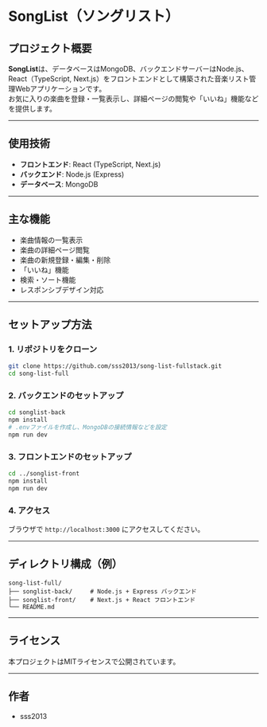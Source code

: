 # SongList（ソングリスト）

## プロジェクト概要

**SongList**は、データベースはMongoDB、バックエンドサーバーはNode.js、React（TypeScript, Next.js）をフロントエンドとして構築された音楽リスト管理Webアプリケーションです。  
お気に入りの楽曲を登録・一覧表示し、詳細ページの閲覧や「いいね」機能などを提供します。

---

## 使用技術

- **フロントエンド**: React (TypeScript, Next.js)
- **バックエンド**: Node.js (Express)
- **データベース**: MongoDB

---

## 主な機能

- 楽曲情報の一覧表示
- 楽曲の詳細ページ閲覧
- 楽曲の新規登録・編集・削除
- 「いいね」機能
- 検索・ソート機能  
- レスポンシブデザイン対応

---

## セットアップ方法

### 1. リポジトリをクローン

```bash
git clone https://github.com/sss2013/song-list-fullstack.git
cd song-list-full
```

### 2. バックエンドのセットアップ

```bash
cd songlist-back
npm install
# .envファイルを作成し、MongoDBの接続情報などを設定
npm run dev
```

### 3. フロントエンドのセットアップ

```bash
cd ../songlist-front
npm install
npm run dev
```

### 4. アクセス

ブラウザで `http://localhost:3000` にアクセスしてください。

---

## ディレクトリ構成（例）

```
song-list-full/
├── songlist-back/     # Node.js + Express バックエンド
├── songlist-front/    # Next.js + React フロントエンド
└── README.md
```

---

## ライセンス

本プロジェクトはMITライセンスで公開されています。

---

## 作者

- sss2013

